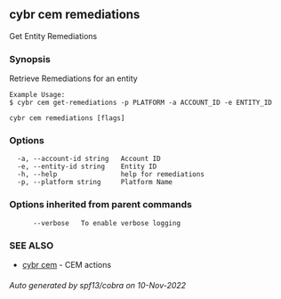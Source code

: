 ## cybr cem remediations

Get Entity Remediations

### Synopsis

Retrieve Remediations for an entity

	Example Usage:
	$ cybr cem get-remediations -p PLATFORM -a ACCOUNT_ID -e ENTITY_ID

```
cybr cem remediations [flags]
```

### Options

```
  -a, --account-id string   Account ID
  -e, --entity-id string    Entity ID
  -h, --help                help for remediations
  -p, --platform string     Platform Name
```

### Options inherited from parent commands

```
      --verbose   To enable verbose logging
```

### SEE ALSO

* [cybr cem](cybr_cem.md)	 - CEM actions

###### Auto generated by spf13/cobra on 10-Nov-2022
